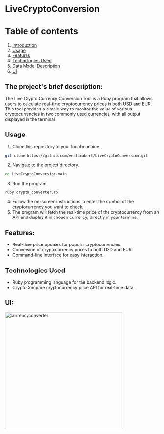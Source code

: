 # LiveCryptoConversion
# Table of contents
1. [Introduction](#introduction)
2. [Usage](#usage)
3. [Features](#features)
5. [Technologies Used](#technologies)
6. [Data Model Description](#datamodel)
7. [UI](#ui)

## The project's brief description: <a name="introduction"></a>
The Live Crypto Currency Conversion Tool is a Ruby program that allows users to calculate real-time cryptocurrency prices in both USD and EUR. This tool provides a simple way to monitor the value of various cryptocurrencies in two commonly used currencies, with all output displayed in the terminal.

## Usage <a name="usage"></a>
1. Clone this repository to your local machine.
```bash
git clone https://github.com/vestinabert/LiveCryptoConversion.git
```
2. Navigate to the project directory.
```bash
cd LiveCryptoConversion-main
```
3. Run the program.
```bash
ruby crypto_converter.rb
```
4. Follow the on-screen instructions to enter the symbol of the cryptocurrency you want to check.
5. The program will fetch the real-time price of the cryptocurrency from an API and display it in chosen currency, directly in your terminal.
   
## Features: <a name="features"></a>
- Real-time price updates for popular cryptocurrencies.
- Conversion of cryptocurrency prices to both USD and EUR.
- Command-line interface for easy interaction.

## Technologies Used <a name="technologies"></a>
- Ruby programming language for the backend logic.
- CryptoCompare cryptocurrency price API for real-time data.

## UI: <a name="ui"></a>

<img width="381" alt="currencyconverter" src="https://github.com/vestinabert/LiveCryptoConversion/assets/127593981/d17d4ccc-d577-4ea9-95ec-fa2bfe205af3">

